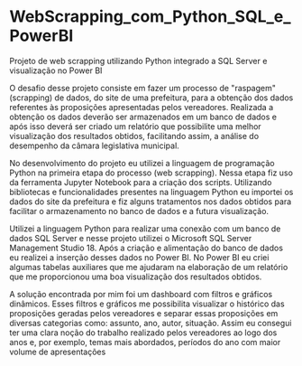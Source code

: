 # WebScrapping_com_Python_SQL_e_PowerBI
 Projeto de web scrapping utilizando Python integrado a SQL Server e visualização no Power BI

O desafio desse projeto consiste em fazer um processo de "raspagem" (scrapping) de dados, do site de uma prefeitura, para a obtenção dos dados referentes às proposições apresentadas pelos vereadores. Realizada a obtenção os dados deverão ser armazenados em um banco de dados e após isso deverá ser criado um relatório que possibilite uma melhor visualização dos resultados obtidos, facilitando assim, a análise do desempenho da câmara legislativa municipal.

No desenvolvimento do projeto eu utilizei a linguagem de programação Python na primeira etapa do processo (web scrapping). Nessa etapa fiz uso da ferramenta Jupyter Notebook para a criação dos scripts. Utilizando bibliotecas e funcionalidades presentes na linguagem Python eu importei os dados do site da prefeitura e fiz alguns tratamentos nos dados obtidos para facilitar o armazenamento no banco de dados e a futura visualização.

Utilizei a linguagem Python para realizar uma conexão com um banco de dados SQL Server e nesse projeto utilizei o Microsoft SQL Server Management Studio 18. Após a criação e alimentação do banco de dados eu realizei a inserção desses dados no Power BI. No Power BI eu criei algumas tabelas auxiliares que me ajudaram na elaboração de um relatório que me proporcionou uma boa visualização dos resultados obtidos.

A solução encontrada por mim foi um dashboard com filtros e gráficos dinâmicos. Esses filtros e gráficos me possibilita visualizar o histórico das proposições geradas pelos vereadores e separar essas proposições em diversas categorias como: assunto, ano, autor, situação. Assim eu consegui ter uma clara noção do trabalho realizado pelos vereadores ao logo dos anos e, por exemplo, temas mais abordados, períodos do ano com maior volume de apresentações